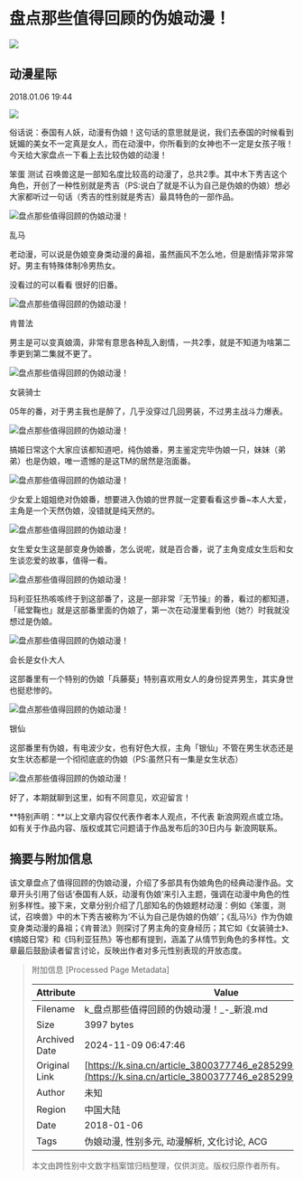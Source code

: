 # 盘点那些值得回顾的伪娘动漫！

_![](https://n.sinaimg.cn/sinacn10205/360/w180h180/20191012/3ea6-ifvwfti7976867.jpg)_

## 动漫星际

2018.01.06 19:44

![](//n.sinaimg.cn/default/2fb77759/20151125/320X320.png)

俗话说：泰国有人妖，动漫有伪娘！这句话的意思就是说，我们去泰国的时候看到妩媚的美女不一定真是女人，而在动漫中，你所看到的女神也不一定是女孩子哦！今天给大家盘点一下看上去比较伪娘的动漫！

笨蛋 测试 召唤兽这是一部知名度比较高的动漫了，总共2季。其中木下秀吉这个角色，开创了一种性别就是秀吉（PS:说白了就是不认为自己是伪娘的伪娘）想必大家都听过一句话（秀吉的性别就是秀吉）最具特色的一部作品。

![盘点那些值得回顾的伪娘动漫！](http://k.sinaimg.cn/n/sinacn/w480h300/20180106/7f6f-fyqincu8933852.jpg/w700d1q75cms.jpg)

乱马

老动漫，可以说是伪娘变身类动漫的鼻祖，虽然画风不怎么地，但是剧情非常非常好。男主有特殊体制冷男热女。

没看过的可以看看 很好的旧番。

![盘点那些值得回顾的伪娘动漫！](http://k.sinaimg.cn/n/sinacn/w380h329/20180106/2768-fyqincu8934520.jpg/w700d1q75cms.jpg)

肯普法

男主是可以变真娘滴，非常有意思各种乱入剧情，一共2季，就是不知道为啥第二季更到第二集就不更了。

![盘点那些值得回顾的伪娘动漫！](http://k.sinaimg.cn/n/sinacn/w551h540/20180106/3ae3-fyqincu8934590.jpg/w700d1q75cms.jpg)

女装骑士

05年的番，对于男主我也是醉了，几乎没穿过几回男装，不过男主战斗力爆表。

![盘点那些值得回顾的伪娘动漫！](http://k.sinaimg.cn/n/sinacn/w448h672/20180106/29a0-fyqincu8934628.jpg/w700d1q75cms.jpg)

搞姬日常这个大家应该都知道吧，纯伪娘番，男主鉴定完毕伪娘一只，妹妹（弟弟）也是伪娘，唯一遗憾的是这TM的居然是泡面番。

![盘点那些值得回顾的伪娘动漫！](http://k.sinaimg.cn/n/sinacn/w545h391/20180106/5d34-fyqincu8934726.jpg/w700d1q75cms.jpg)

少女爱上姐姐绝对伪娘番，想要进入伪娘的世界就一定要看看这步番~本人大爱，主角是一个天然伪娘，没错就是纯天然的。

![盘点那些值得回顾的伪娘动漫！](http://k.sinaimg.cn/n/sinacn/w500h699/20180106/6103-fyqincu8934792.jpg/w700d1q75cms.jpg)

女生爱女生这是部变身伪娘番，怎么说呢，就是百合番，说了主角变成女生后和女生谈恋爱的故事，值得一看。

![盘点那些值得回顾的伪娘动漫！](http://k.sinaimg.cn/n/sinacn/w387h496/20180106/90f6-fyqincu8934847.jpg/w700d1q75cms.jpg)

玛利亚狂热咳咳终于到这部番了，这是一部非常『无节操』的番，看过的都知道，「祗堂鞠也」就是这部番里面的伪娘了，第一次在动漫里看到他（她?）时我就没想过是伪娘。

![盘点那些值得回顾的伪娘动漫！](http://k.sinaimg.cn/n/sinacn/w500h310/20180106/2580-fyqincu8934900.jpg/w700d1q75cms.jpg)

会长是女仆大人

这部番里有一个特别的伪娘「兵藤葵」特别喜欢用女人的身份捉弄男生，其实身世也挺悲惨的。

![盘点那些值得回顾的伪娘动漫！](http://k.sinaimg.cn/n/sinacn/w500h500/20180106/1361-fyqincu8934987.jpg/w700d1q75cms.jpg)

银仙

这部番里有伪娘，有电波少女，也有好色大叔，主角「银仙」不管在男生状态还是女生状态都是一个彻彻底底的伪娘（PS:虽然只有一集是女生状态）

![盘点那些值得回顾的伪娘动漫！](http://k.sinaimg.cn/n/sinacn/w580h326/20180106/e7b0-fyqincu8935058.jpg/w700d1q75cms.jpg)

好了，本期就聊到这里，如有不同意见，欢迎留言！

**特别声明：**以上文章内容仅代表作者本人观点，不代表 新浪网观点或立场。如有关于作品内容、版权或其它问题请于作品发布后的30日内与 新浪网联系。

## 摘要与附加信息

<!-- tcd_abstract -->
该文章盘点了值得回顾的伪娘动漫，介绍了多部具有伪娘角色的经典动漫作品。文章开头引用了俗话‘泰国有人妖，动漫有伪娘’来引入主题，强调在动漫中角色的性别多样性。接下来，文章分别介绍了几部知名的伪娘题材动漫：例如《笨蛋，测试，召唤兽》中的木下秀吉被称为‘不认为自己是伪娘的伪娘’；《乱马½》作为伪娘变身类动漫的鼻祖；《肯普法》则探讨了男主角的变身经历；其它如《女装骑士》、《搞姬日常》和《玛利亚狂热》等也都有提到，涵盖了从情节到角色的多样性。文章最后鼓励读者留言讨论，反映出作者对多元性别表现的开放态度。
<!-- tcd_abstract_end -->

> 附加信息 [Processed Page Metadata]
>
> | Attribute       | Value                                  |
> |-----------------|----------------------------------------|
> | Filename        | k_盘点那些值得回顾的伪娘动漫！_-_新浪.md                             |
> | Size            | 3997 bytes                           |
> | Archived Date   | 2024-11-09 06:47:46                             |
> | Original Link   | [https://k.sina.cn/article_3800377746_e2852992001003jkt.html](https://k.sina.cn/article_3800377746_e2852992001003jkt.html)                       |
> | Author          | 未知                               |
> | Region          | 中国大陆                               |
> | Date            | 2018-01-06                                 |
> | Tags            | 伪娘动漫, 性别多元, 动漫解析, 文化讨论, ACG                                 |
>
> 本文由跨性别中文数字档案馆归档整理，仅供浏览。版权归原作者所有。
>